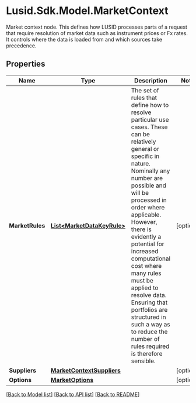 # Lusid.Sdk.Model.MarketContext
Market context node. This defines how LUSID processes parts of a request that require resolution of market data such as instrument prices or  Fx rates. It controls where the data is loaded from and which sources take precedence.
## Properties

Name | Type | Description | Notes
------------ | ------------- | ------------- | -------------
**MarketRules** | [**List&lt;MarketDataKeyRule&gt;**](MarketDataKeyRule.md) | The set of rules that define how to resolve particular use cases. These can be relatively general or specific in nature.  Nominally any number are possible and will be processed in order where applicable. However, there is evidently a potential  for increased computational cost where many rules must be applied to resolve data. Ensuring that portfolios are structured in  such a way as to reduce the number of rules required is therefore sensible. | [optional] 
**Suppliers** | [**MarketContextSuppliers**](MarketContextSuppliers.md) |  | [optional] 
**Options** | [**MarketOptions**](MarketOptions.md) |  | [optional] 

[[Back to Model list]](../README.md#documentation-for-models) [[Back to API list]](../README.md#documentation-for-api-endpoints) [[Back to README]](../README.md)

